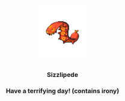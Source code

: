 <p align="center">
    <img src="https://raw.githubusercontent.com/PokeAPI/sprites/master/sprites/pokemon/850.png" width="150" height="150">
</p>
<h3 align="center"> <b>Sizzlipede</b></h3>
<h3 align="center">Have a terrifying day! (contains irony)</h3>
